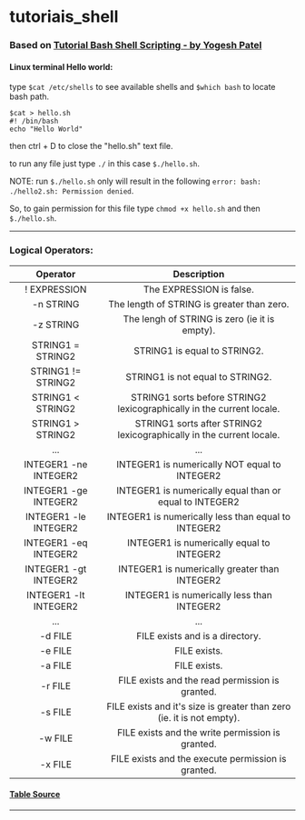 # tutoriais_shell

### Based on [Tutorial Bash Shell Scripting - by Yogesh Patel](https://www.youtube.com/watch?v=zWVV31NYi1U)

#### Linux terminal Hello world:

type `$cat /etc/shells` to see available shells and `$which bash` to locate bash path.

```
$cat > hello.sh
#! /bin/bash
echo "Hello World"
```
then ctrl + D to close the "hello.sh" text file.

to run any file just type `./` in this case `$./hello.sh`.

NOTE: run `$./hello.sh` only will result in the following `error: bash: ./hello2.sh: Permission denied`.

So, to gain permission for this file type `chmod +x hello.sh` and then `$./hello.sh`.

_______________________________________________________________________________________________________
### Logical Operators:


|Operator              | Description                                                          |
| :---:                | :---:                                                                |
|! EXPRESSION	         | The EXPRESSION is false.                                             |
|-n STRING             | The length of STRING is greater than zero.                           |
|-z STRING             | The lengh of STRING is zero (ie it is empty).                        |
|STRING1 =  STRING2    | STRING1 is equal to STRING2.                                         |
|STRING1 != STRING2    | STRING1 is not equal to STRING2.                                     |
|STRING1 <  STRING2    | STRING1 sorts before STRING2 lexicographically in the current locale.|
|STRING1 >  STRING2    | STRING1 sorts after STRING2 lexicographically in the current locale. |
| ...                  | ...                                                                  |
|INTEGER1 -ne INTEGER2 | INTEGER1 is numerically NOT equal to INTEGER2                        |
|INTEGER1 -ge INTEGER2 | INTEGER1 is numerically equal than or equal to INTEGER2              |
|INTEGER1 -le INTEGER2 | INTEGER1 is numerically less than equal to INTEGER2                  |
|INTEGER1 -eq INTEGER2 | INTEGER1 is numerically equal to INTEGER2                            |
|INTEGER1 -gt INTEGER2 | INTEGER1 is numerically greater than INTEGER2                        |
|INTEGER1 -lt INTEGER2 | INTEGER1 is numerically less than INTEGER2                           |
| ...                  | ...                                                                  |
|-d FILE               | FILE exists and is a directory.                                      |
|-e FILE               | FILE exists.                                                         |
|-a FILE               | FILE exists.                                                         |
|-r FILE               | FILE exists and the read permission is granted.                      |
|-s FILE               | FILE exists and it's size is greater than zero (ie. it is not empty).|
|-w FILE               | FILE exists and the write permission is granted.                     |
|-x FILE               | FILE exists and the execute permission is granted.                   |

#### [Table Source](https://ryanstutorials.net/bash-scripting-tutorial/bash-if-statements.php)
_______________________________________________________________________________________________________
